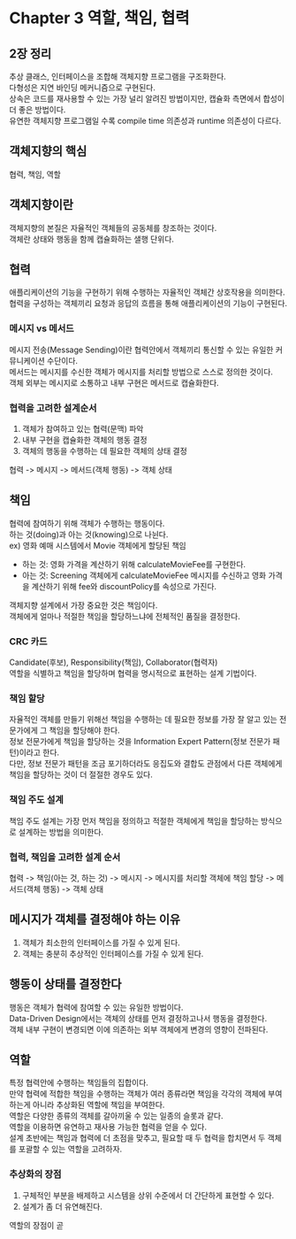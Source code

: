 # Chapter 3 역할, 책임, 협력

## 2장 정리
추상 클래스, 인터페이스을 조합해 객체지향 프로그램을 구조화한다.  
다형성은 지연 바인딩 메커니즘으로 구현된다.  
상속은 코드를 재사용할 수 있는 가장 널리 알려진 방법이지만, 캡슐화 측면에서 합성이 더 좋은 방법이다.  
유연한 객체지향 프로그램일 수록 compile time 의존성과 runtime 의존성이 다르다.  

## 객체지향의 핵심
협력, 책임, 역할  

## 객체지향이란
객체지향의 본질은 자율적인 객체들의 공동체를 창조하는 것이다.  
객체란 상태와 행동을 함께 캡슐화하는 샐행 단위다.  

## 협력
애플리케이션의 기능을 구현하기 위해 수행하는 자율적인 객체간 상호작용을 의미한다.  
협력을 구성하는 객체끼리 요청과 응답의 흐름을 통해 애플리케이션의 기능이 구현된다.  

### 메시지 vs 메서드
메시지 전송(Message Sending)이란 협력안에서 객체끼리 통신할 수 있는 유일한 커뮤니케이션 수단이다.  
메서드는 메시지를 수신한 객체가 메시지를 처리할 방법으로 스스로 정의한 것이다.  
객체 외부는 메시지로 소통하고 내부 구현은 메서드로 캡슐화한다.  

### 협력을 고려한 설계순서
1. 객체가 참여하고 있는 협력(문맥) 파악  
2. 내부 구현을 캡슐화한 객체의 행동 결정  
3. 객체의 행동을 수행하는 데 필요한 객체의 상태 결정  

협력 -> 메시지 -> 메서드(객체 행동) -> 객체 상태 

## 책임
협력에 참여하기 위해 객체가 수행하는 행동이다.  
하는 것(doing)과 아는 것(knowing)으로 나뉜다.  
ex) 영화 예매 시스템에서 Movie 객체에게 할당된 책임  
- 하는 것: 영화 가격을 계산하기 위해 calculateMovieFee를 구현한다.  
- 아는 것: Screening 객체에게 calculateMovieFee 메시지를 수신하고 영화 가격을 계산하기 위해 fee와 discountPolicy를 속성으로 가진다.  

객체지향 설계에서 가장 중요한 것은 책임이다.  
객체에게 얼마나 적절한 책임을 할당하느냐에 전체적인 품질을 결정한다.  

### CRC 카드
Candidate(후보), Responsibility(책임), Collaborator(협력자)  
역할을 식별하고 책임을 할당하며 협력을 명시적으로 표현하는 설계 기법이다.  

### 책임 할당
자율적인 객체를 만들기 위해선 책임을 수행하는 데 필요한 정보를 가장 잘 알고 있는 전문가에게 그 책임을 할당해야 한다.  
정보 전문가에게 책임을 할당하는 것을 Information Expert Pattern(정보 전문가 패턴)이라고 한다.  
다만, 정보 전문가 패턴을 조금 포기하더라도 응집도와 결합도 관점에서 다른 객체에게 책임을 할당하는 것이 더 절절한 경우도 있다.  

### 책임 주도 설계
책임 주도 설계는 가장 먼저 책임을 정의하고 적절한 객체에게 책임을 할당하는 방식으로 설계하는 방법을 의미한다.  

### 협력, 책임을 고려한 설계 순서  
협력 -> 책임(아는 것, 하는 것) -> 메시지 -> 메시지를 처리할 객체에 책임 할당 -> 메서드(객체 행동) -> 객체 상태  

## 메시지가 객체를 결정해야 하는 이유
1. 객체가 최소한의 인터페이스를 가질 수 있게 된다.  
2. 객체는 충분히 추상적인 인터페이스를 가질 수 있게 된다.  

## 행동이 상태를 결정한다  
행동은 객체가 협력에 참여할 수 있는 유일한 방법이다.  
Data-Driven Design에서는 객체의 상태를 먼저 결정하고나서 행동을 결정한다.  
객체 내부 구현이 변경되면 이에 의존하는 외부 객체에게 변경의 영향이 전파된다.  

## 역할
특정 협력안에 수행하는 책임들의 집합이다.  
만약 협력에 적합한 책임을 수행하는 객체가 여러 종류라면 책임을 각각의 객체에 부여하는게 아니라 추상화된 역할에 책임을 부여한다.  
역할은 다양한 종류의 객체를 갈아끼울 수 있는 일종의 슬롯과 같다.  
역할을 이용하면 유연하고 재사용 가능한 협력을 얻을 수 있다.  
설계 초반에는 책임과 협력에 더 초점을 맞추고, 필요할 때 두 협력을 합치면서 두 객체를 포괄할 수 있는 역할을 고려하자.  

### 추상화의 장점
1. 구체적인 부분을 배제하고 시스템을 상위 수준에서 더 간단하게 표현할 수 있다.  
2. 설계가 좀 더 유연해진다.  

역할의 장점이 곧 
